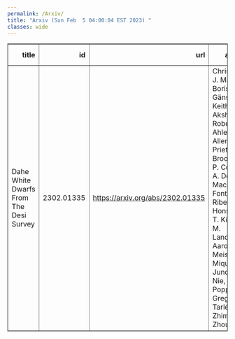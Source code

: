 ```yaml
---
permalink: /Arxiv/
title: "Arxiv (Sun Feb  5 04:00:04 EST 2023) "
classes: wide
---
```

<table border="1" class="dataframe">
  <thead>
    <tr style="text-align: right;">
      <th>title</th>
      <th>id</th>
      <th>url</th>
      <th>authors</th>
      <th>Local Authors</th>
    </tr>
  </thead>
  <tbody>
    <tr>
      <td>Dahe White Dwarfs From The Desi Survey</td>
      <td>2302.01335</td>
      <td><a href="https://arxiv.org/abs/2302.01335" target="_blank">https://arxiv.org/abs/2302.01335</a></td>
      <td>Christopher J. Manser, Boris T. Gänsicke, Keith Inight, Akshay Robert, S. Ahlen, C. Allende Prieto, D. Brooks, A. P. Cooper, A. De La Macorra, A. Font-Ribera, K. Honscheid, T. Kisner, M. Landriau, Aaron M. Meisner, R. Miquel, Jundan Nie, C. Poppett, Gregory Tarlé, Zhimin Zhou</td>
      <td>Klaus Honscheid</td>
    </tr>
  </tbody>
</table>